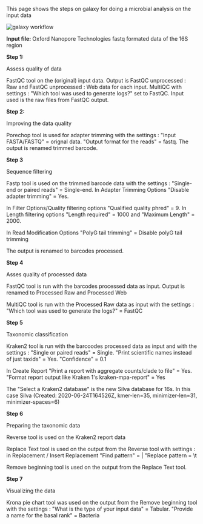 This page shows the steps on galaxy for doing a microbial analysis on the input data

![galaxy workflow](https://user-images.githubusercontent.com/81419117/122450875-cd8d2700-cfa7-11eb-951f-4b96126d1e82.png)

**Input file:** 
Oxford Nanopore Technologies fastq formated data of the 16S region


**Step 1:** 

Assess quality of data

FastQC tool on the (original) input data. Output is FastQC unprocessed : Raw and FastQC unprocessed : Web data for each input. MultiQC with settings : "Which tool was used to generate logs?" set to FastQC. Input used is the raw files from FastQC output.


**Step 2:**

Improving the data quality

Porechop tool is used for adapter trimming with the settings : "Input FASTA/FASTQ" = orignal data. "Output format for the reads" = fastq. The output is renamed trimmed barcode.


**Step 3**

Sequence filtering

Fastp tool is used on the trimmed barcode data with the settings : "Single-end or paired reads" = Single-end. In Adapter Trimming Options "Disable adapter trimming" = Yes.

In Filter Options/Quality filtering options "Qualified quality phred" = 9. In Length filtering  options "Length required" = 1000 and "Maximum Length" = 2000. 

In Read Modification Options "PolyG tail trimming" = Disable polyG tail trimming

The output is renamed to barcodes processed.


**Step 4**

Asses quality of processed data

FastQC tool is run with the barcodes processed data as input. Output is renamed to Processed Raw and Processed Web

MultiQC tool is run with the Processed Raw data as input with the settings : "Which tool was used to generate the logs?" = FastQC


**Step 5**

Taxonomic classification

Kraken2 tool is run with the barcoodes processed data as input and with the settings : "Single or paired reads" = Single. "Print scientific names instead of just taxids" = Yes. "Confidence" = 0.1

In Create Report "Print a report with aggregate counts/clade to file" = Yes. "Format report output like Kraken 1's kraken-mpa-report" = Yes

The "Select a Kraken2 database" is the new Silva database for 16s. In this case Silva (Created: 2020-06-24T164526Z, kmer-len=35, minimizer-len=31, minimizer-spaces=6)


**Step 6**

Preparing the taxonomic data

Reverse tool is used on the Kraken2 report data

Replace Text tool is used on the output from the Reverse tool with settings : in Replacement / Insert Replacement "Find pattern" = \| "Replace pattern = \t

Remove beginning tool is used on the output from the Replace Text tool.


**Step 7**

Visualizing the data

Krona pie chart tool was used on the output from the Remove beginning tool with the settings : "What is the type of your input data" = Tabular. "Provide a name for the basal rank" = Bacteria
